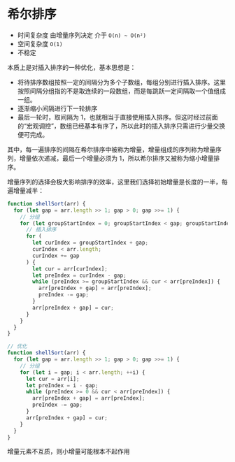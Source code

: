 # 希尔排序

- 时间复杂度 由增量序列决定 介于 `O(n) ~ O(n²)`
- 空间复杂度 `O(1)`
- 不稳定

本质上是对插入排序的一种优化，基本思想是：

- 将待排序数组按照一定的间隔分为多个子数组，每组分别进行插入排序。这里按照间隔分组指的不是取连续的一段数组，而是每跳跃一定间隔取一个值组成一组。
- 逐渐缩小间隔进行下一轮排序
- 最后一轮时，取间隔为 1，也就相当于直接使用插入排序。但这时经过前面的“宏观调控”，数组已经基本有序了，所以此时的插入排序只需进行少量交换便可完成。

其中，每一遍排序的间隔在希尔排序中被称为增量，增量组成的序列称为增量序列，增量依次递减，最后一个增量必须为 1，所以希尔排序又被称为缩小增量排序。

增量序列的选择会极大影响排序的效率，这里我们选择初始增量是长度的一半，每遍增量减半：

```js
function shellSort(arr) {
  for (let gap = arr.length >> 1; gap > 0; gap >>= 1) {
    // 分组
    for (let groupStartIndex = 0; groupStartIndex < gap; groupStartIndex++) {
      // 插入排序
      for (
        let curIndex = groupStartIndex + gap;
        curIndex < arr.length;
        curIndex += gap
      ) {
        let cur = arr[curIndex];
        let preIndex = curIndex - gap;
        while (preIndex >= groupStartIndex && cur < arr[preIndex]) {
          arr[preIndex + gap] = arr[preIndex];
          preIndex -= gap;
        }
        arr[preIndex + gap] = cur;
      }
    }
  }
}

// 优化
function shellSort(arr) {
  for (let gap = arr.length >> 1; gap > 0; gap >>= 1) {
    // 分组
    for (let i = gap; i < arr.length; ++i) {
      let cur = arr[i];
      let preIndex = i - gap;
      while (preIndex >= 0 && cur < arr[preIndex]) {
        arr[preIndex + gap] = arr[preIndex];
        preIndex -= gap;
      }
      arr[preIndex + gap] = cur;
    }
  }
}
```

增量元素不互质，则小增量可能根本不起作用
